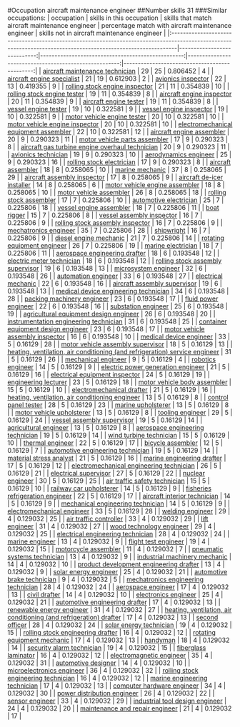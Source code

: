 #Occupation aircraft maintenance engineer
##Number skills 31
###Similar occupations:
| occupation                                                                                                                                                    |   skills in this occupation |   skills that match aircraft maintenance engineer |   percentage match with aircraft maintenance engineer |   skills not in aircraft maintenance engineer |
|:--------------------------------------------------------------------------------------------------------------------------------------------------------------|----------------------------:|--------------------------------------------------:|------------------------------------------------------:|----------------------------------------------:|
| [aircraft maintenance technician](aircraft_maintenance_technician.md)                                                                                         |                          29 |                                                25 |                                              0.806452 |                                             4 |
| [aircraft engine specialist](aircraft_engine_specialist.md)                                                                                                   |                          21 |                                                19 |                                              0.612903 |                                             2 |
| [avionics inspector](avionics_inspector.md)                                                                                                                   |                          22 |                                                13 |                                              0.419355 |                                             9 |
| [rolling stock engine inspector](rolling_stock_engine_inspector.md)                                                                                           |                          21 |                                                11 |                                              0.354839 |                                            10 |
| [rolling stock engine tester](rolling_stock_engine_tester.md)                                                                                                 |                          19 |                                                11 |                                              0.354839 |                                             8 |
| [aircraft engine inspector](aircraft_engine_inspector.md)                                                                                                     |                          20 |                                                11 |                                              0.354839 |                                             9 |
| [aircraft engine tester](aircraft_engine_tester.md)                                                                                                           |                          19 |                                                11 |                                              0.354839 |                                             8 |
| [vessel engine tester](vessel_engine_tester.md)                                                                                                               |                          19 |                                                10 |                                              0.322581 |                                             9 |
| [vessel engine inspector](vessel_engine_inspector.md)                                                                                                         |                          19 |                                                10 |                                              0.322581 |                                             9 |
| [motor vehicle engine tester](motor_vehicle_engine_tester.md)                                                                                                 |                          20 |                                                10 |                                              0.322581 |                                            10 |
| [motor vehicle engine inspector](motor_vehicle_engine_inspector.md)                                                                                           |                          20 |                                                10 |                                              0.322581 |                                            10 |
| [electromechanical equipment assembler](electromechanical_equipment_assembler.md)                                                                             |                          22 |                                                10 |                                              0.322581 |                                            12 |
| [aircraft engine assembler](aircraft_engine_assembler.md)                                                                                                     |                          20 |                                                 9 |                                              0.290323 |                                            11 |
| [motor vehicle parts assembler](motor_vehicle_parts_assembler.md)                                                                                             |                          17 |                                                 9 |                                              0.290323 |                                             8 |
| [aircraft gas turbine engine overhaul technician](aircraft_gas_turbine_engine_overhaul_technician.md)                                                         |                          20 |                                                 9 |                                              0.290323 |                                            11 |
| [avionics technician](avionics_technician.md)                                                                                                                 |                          19 |                                                 9 |                                              0.290323 |                                            10 |
| [aerodynamics engineer](aerodynamics_engineer.md)                                                                                                             |                          25 |                                                 9 |                                              0.290323 |                                            16 |
| [rolling stock electrician](rolling_stock_electrician.md)                                                                                                     |                          17 |                                                 9 |                                              0.290323 |                                             8 |
| [aircraft assembler](aircraft_assembler.md)                                                                                                                   |                          18 |                                                 8 |                                              0.258065 |                                            10 |
| [marine mechanic](marine_mechanic.md)                                                                                                                         |                          37 |                                                 8 |                                              0.258065 |                                            29 |
| [aircraft assembly inspector](aircraft_assembly_inspector.md)                                                                                                 |                          17 |                                                 8 |                                              0.258065 |                                             9 |
| [aircraft de-icer installer](aircraft_de-icer_installer.md)                                                                                                   |                          14 |                                                 8 |                                              0.258065 |                                             6 |
| [motor vehicle engine assembler](motor_vehicle_engine_assembler.md)                                                                                           |                          18 |                                                 8 |                                              0.258065 |                                            10 |
| [motor vehicle assembler](motor_vehicle_assembler.md)                                                                                                         |                          26 |                                                 8 |                                              0.258065 |                                            18 |
| [rolling stock assembler](rolling_stock_assembler.md)                                                                                                         |                          17 |                                                 7 |                                              0.225806 |                                            10 |
| [automotive electrician](automotive_electrician.md)                                                                                                           |                          25 |                                                 7 |                                              0.225806 |                                            18 |
| [vessel engine assembler](vessel_engine_assembler.md)                                                                                                         |                          18 |                                                 7 |                                              0.225806 |                                            11 |
| [boat rigger](boat_rigger.md)                                                                                                                                 |                          15 |                                                 7 |                                              0.225806 |                                             8 |
| [vessel assembly inspector](vessel_assembly_inspector.md)                                                                                                     |                          16 |                                                 7 |                                              0.225806 |                                             9 |
| [rolling stock assembly inspector](rolling_stock_assembly_inspector.md)                                                                                       |                          16 |                                                 7 |                                              0.225806 |                                             9 |
| [mechatronics engineer](mechatronics_engineer.md)                                                                                                             |                          35 |                                                 7 |                                              0.225806 |                                            28 |
| [shipwright](shipwright.md)                                                                                                                                   |                          16 |                                                 7 |                                              0.225806 |                                             9 |
| [diesel engine mechanic](diesel_engine_mechanic.md)                                                                                                           |                          21 |                                                 7 |                                              0.225806 |                                            14 |
| [rotating equipment engineer](rotating_equipment_engineer.md)                                                                                                 |                          26 |                                                 7 |                                              0.225806 |                                            19 |
| [marine electrician](marine_electrician.md)                                                                                                                   |                          18 |                                                 7 |                                              0.225806 |                                            11 |
| [aerospace engineering drafter](aerospace_engineering_drafter.md)                                                                                             |                          18 |                                                 6 |                                              0.193548 |                                            12 |
| [electric meter technician](electric_meter_technician.md)                                                                                                     |                          18 |                                                 6 |                                              0.193548 |                                            12 |
| [rolling stock assembly supervisor](rolling_stock_assembly_supervisor.md)                                                                                     |                          19 |                                                 6 |                                              0.193548 |                                            13 |
| [microsystem engineer](microsystem_engineer.md)                                                                                                               |                          32 |                                                 6 |                                              0.193548 |                                            26 |
| [automation engineer](automation_engineer.md)                                                                                                                 |                          33 |                                                 6 |                                              0.193548 |                                            27 |
| [electrical mechanic](electrical_mechanic.md)                                                                                                                 |                          22 |                                                 6 |                                              0.193548 |                                            16 |
| [aircraft assembly supervisor](aircraft_assembly_supervisor.md)                                                                                               |                          19 |                                                 6 |                                              0.193548 |                                            13 |
| [medical device engineering technician](medical_device_engineering_technician.md)                                                                             |                          34 |                                                 6 |                                              0.193548 |                                            28 |
| [packing machinery engineer](packing_machinery_engineer.md)                                                                                                   |                          23 |                                                 6 |                                              0.193548 |                                            17 |
| [fluid power engineer](fluid_power_engineer.md)                                                                                                               |                          22 |                                                 6 |                                              0.193548 |                                            16 |
| [substation engineer](substation_engineer.md)                                                                                                                 |                          25 |                                                 6 |                                              0.193548 |                                            19 |
| [agricultural equipment design engineer](agricultural_equipment_design_engineer.md)                                                                           |                          26 |                                                 6 |                                              0.193548 |                                            20 |
| [instrumentation engineering technician](instrumentation_engineering_technician.md)                                                                           |                          31 |                                                 6 |                                              0.193548 |                                            25 |
| [container equipment design engineer](container_equipment_design_engineer.md)                                                                                 |                          23 |                                                 6 |                                              0.193548 |                                            17 |
| [motor vehicle assembly inspector](motor_vehicle_assembly_inspector.md)                                                                                       |                          16 |                                                 6 |                                              0.193548 |                                            10 |
| [medical device engineer](medical_device_engineer.md)                                                                                                         |                          33 |                                                 5 |                                              0.16129  |                                            28 |
| [motor vehicle assembly supervisor](motor_vehicle_assembly_supervisor.md)                                                                                     |                          18 |                                                 5 |                                              0.16129  |                                            13 |
| [heating, ventilation, air conditioning (and refrigeration) service engineer](heating,_ventilation,_air_conditioning_(and_refrigeration)_service_engineer.md) |                          31 |                                                 5 |                                              0.16129  |                                            26 |
| [mechanical engineer](mechanical_engineer.md)                                                                                                                 |                           9 |                                                 5 |                                              0.16129  |                                             4 |
| [robotics engineer](robotics_engineer.md)                                                                                                                     |                          14 |                                                 5 |                                              0.16129  |                                             9 |
| [electric power generation engineer](electric_power_generation_engineer.md)                                                                                   |                          21 |                                                 5 |                                              0.16129  |                                            16 |
| [electrical equipment inspector](electrical_equipment_inspector.md)                                                                                           |                          24 |                                                 5 |                                              0.16129  |                                            19 |
| [engineering lecturer](engineering_lecturer.md)                                                                                                               |                          23 |                                                 5 |                                              0.16129  |                                            18 |
| [motor vehicle body assembler](motor_vehicle_body_assembler.md)                                                                                               |                          15 |                                                 5 |                                              0.16129  |                                            10 |
| [electromechanical drafter](electromechanical_drafter.md)                                                                                                     |                          21 |                                                 5 |                                              0.16129  |                                            16 |
| [heating, ventilation, air conditioning engineer](heating,_ventilation,_air_conditioning_engineer.md)                                                         |                          13 |                                                 5 |                                              0.16129  |                                             8 |
| [control panel tester](control_panel_tester.md)                                                                                                               |                          28 |                                                 5 |                                              0.16129  |                                            23 |
| [marine upholsterer](marine_upholsterer.md)                                                                                                                   |                          13 |                                                 5 |                                              0.16129  |                                             8 |
| [motor vehicle upholsterer](motor_vehicle_upholsterer.md)                                                                                                     |                          13 |                                                 5 |                                              0.16129  |                                             8 |
| [tooling engineer](tooling_engineer.md)                                                                                                                       |                          29 |                                                 5 |                                              0.16129  |                                            24 |
| [vessel assembly supervisor](vessel_assembly_supervisor.md)                                                                                                   |                          19 |                                                 5 |                                              0.16129  |                                            14 |
| [agricultural engineer](agricultural_engineer.md)                                                                                                             |                          13 |                                                 5 |                                              0.16129  |                                             8 |
| [aerospace engineering technician](aerospace_engineering_technician.md)                                                                                       |                          19 |                                                 5 |                                              0.16129  |                                            14 |
| [wind turbine technician](wind_turbine_technician.md)                                                                                                         |                          15 |                                                 5 |                                              0.16129  |                                            10 |
| [thermal engineer](thermal_engineer.md)                                                                                                                       |                          22 |                                                 5 |                                              0.16129  |                                            17 |
| [bicycle assembler](bicycle_assembler.md)                                                                                                                     |                          12 |                                                 5 |                                              0.16129  |                                             7 |
| [automotive engineering technician](automotive_engineering_technician.md)                                                                                     |                          19 |                                                 5 |                                              0.16129  |                                            14 |
| [material stress analyst](material_stress_analyst.md)                                                                                                         |                          21 |                                                 5 |                                              0.16129  |                                            16 |
| [marine engineering drafter](marine_engineering_drafter.md)                                                                                                   |                          17 |                                                 5 |                                              0.16129  |                                            12 |
| [electromechanical engineering technician](electromechanical_engineering_technician.md)                                                                       |                          26 |                                                 5 |                                              0.16129  |                                            21 |
| [electrical supervisor](electrical_supervisor.md)                                                                                                             |                          27 |                                                 5 |                                              0.16129  |                                            22 |
| [nuclear engineer](nuclear_engineer.md)                                                                                                                       |                          30 |                                                 5 |                                              0.16129  |                                            25 |
| [air traffic safety technician](air_traffic_safety_technician.md)                                                                                             |                          15 |                                                 5 |                                              0.16129  |                                            10 |
| [railway car upholsterer](railway_car_upholsterer.md)                                                                                                         |                          14 |                                                 5 |                                              0.16129  |                                             9 |
| [fisheries refrigeration engineer](fisheries_refrigeration_engineer.md)                                                                                       |                          22 |                                                 5 |                                              0.16129  |                                            17 |
| [aircraft interior technician](aircraft_interior_technician.md)                                                                                               |                          14 |                                                 5 |                                              0.16129  |                                             9 |
| [mechanical engineering technician](mechanical_engineering_technician.md)                                                                                     |                          14 |                                                 5 |                                              0.16129  |                                             9 |
| [electromechanical engineer](electromechanical_engineer.md)                                                                                                   |                          33 |                                                 5 |                                              0.16129  |                                            28 |
| [welding engineer](welding_engineer.md)                                                                                                                       |                          29 |                                                 4 |                                              0.129032 |                                            25 |
| [air traffic controller](air_traffic_controller.md)                                                                                                           |                          33 |                                                 4 |                                              0.129032 |                                            29 |
| [lift engineer](lift_engineer.md)                                                                                                                             |                          31 |                                                 4 |                                              0.129032 |                                            27 |
| [wood technology engineer](wood_technology_engineer.md)                                                                                                       |                          29 |                                                 4 |                                              0.129032 |                                            25 |
| [electrical engineering technician](electrical_engineering_technician.md)                                                                                     |                          28 |                                                 4 |                                              0.129032 |                                            24 |
| [marine engineer](marine_engineer.md)                                                                                                                         |                          13 |                                                 4 |                                              0.129032 |                                             9 |
| [flight test engineer](flight_test_engineer.md)                                                                                                               |                          19 |                                                 4 |                                              0.129032 |                                            15 |
| [motorcycle assembler](motorcycle_assembler.md)                                                                                                               |                          11 |                                                 4 |                                              0.129032 |                                             7 |
| [pneumatic systems technician](pneumatic_systems_technician.md)                                                                                               |                          13 |                                                 4 |                                              0.129032 |                                             9 |
| [industrial machinery mechanic](industrial_machinery_mechanic.md)                                                                                             |                          14 |                                                 4 |                                              0.129032 |                                            10 |
| [product development engineering drafter](product_development_engineering_drafter.md)                                                                         |                          13 |                                                 4 |                                              0.129032 |                                             9 |
| [solar energy engineer](solar_energy_engineer.md)                                                                                                             |                          25 |                                                 4 |                                              0.129032 |                                            21 |
| [automotive brake technician](automotive_brake_technician.md)                                                                                                 |                           9 |                                                 4 |                                              0.129032 |                                             5 |
| [mechatronics engineering technician](mechatronics_engineering_technician.md)                                                                                 |                          28 |                                                 4 |                                              0.129032 |                                            24 |
| [aerospace engineer](aerospace_engineer.md)                                                                                                                   |                          17 |                                                 4 |                                              0.129032 |                                            13 |
| [civil drafter](civil_drafter.md)                                                                                                                             |                          14 |                                                 4 |                                              0.129032 |                                            10 |
| [electronics engineer](electronics_engineer.md)                                                                                                               |                          25 |                                                 4 |                                              0.129032 |                                            21 |
| [automotive engineering drafter](automotive_engineering_drafter.md)                                                                                           |                          17 |                                                 4 |                                              0.129032 |                                            13 |
| [renewable energy engineer](renewable_energy_engineer.md)                                                                                                     |                          31 |                                                 4 |                                              0.129032 |                                            27 |
| [heating, ventilation, air conditioning (and refrigeration) drafter](heating,_ventilation,_air_conditioning_(and_refrigeration)_drafter.md)                   |                          17 |                                                 4 |                                              0.129032 |                                            13 |
| [second officer](second_officer.md)                                                                                                                           |                          28 |                                                 4 |                                              0.129032 |                                            24 |
| [solar energy technician](solar_energy_technician.md)                                                                                                         |                          19 |                                                 4 |                                              0.129032 |                                            15 |
| [rolling stock engineering drafter](rolling_stock_engineering_drafter.md)                                                                                     |                          16 |                                                 4 |                                              0.129032 |                                            12 |
| [rotating equipment mechanic](rotating_equipment_mechanic.md)                                                                                                 |                          17 |                                                 4 |                                              0.129032 |                                            13 |
| [handyman](handyman.md)                                                                                                                                       |                          18 |                                                 4 |                                              0.129032 |                                            14 |
| [security alarm technician](security_alarm_technician.md)                                                                                                     |                          19 |                                                 4 |                                              0.129032 |                                            15 |
| [fiberglass laminator](fiberglass_laminator.md)                                                                                                               |                          16 |                                                 4 |                                              0.129032 |                                            12 |
| [electromagnetic engineer](electromagnetic_engineer.md)                                                                                                       |                          35 |                                                 4 |                                              0.129032 |                                            31 |
| [automotive designer](automotive_designer.md)                                                                                                                 |                          14 |                                                 4 |                                              0.129032 |                                            10 |
| [microelectronics engineer](microelectronics_engineer.md)                                                                                                     |                          36 |                                                 4 |                                              0.129032 |                                            32 |
| [rolling stock engineering technician](rolling_stock_engineering_technician.md)                                                                               |                          16 |                                                 4 |                                              0.129032 |                                            12 |
| [marine engineering technician](marine_engineering_technician.md)                                                                                             |                          17 |                                                 4 |                                              0.129032 |                                            13 |
| [computer hardware engineer](computer_hardware_engineer.md)                                                                                                   |                          34 |                                                 4 |                                              0.129032 |                                            30 |
| [power distribution engineer](power_distribution_engineer.md)                                                                                                 |                          26 |                                                 4 |                                              0.129032 |                                            22 |
| [sensor engineer](sensor_engineer.md)                                                                                                                         |                          33 |                                                 4 |                                              0.129032 |                                            29 |
| [industrial tool design engineer](industrial_tool_design_engineer.md)                                                                                         |                          24 |                                                 4 |                                              0.129032 |                                            20 |
| [maintenance and repair engineer](maintenance_and_repair_engineer.md)                                                                                         |                          21 |                                                 4 |                                              0.129032 |                                            17 |
